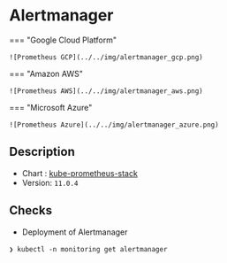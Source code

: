 # Alertmanager

=== "Google Cloud Platform"

    ![Prometheus GCP](../../img/alertmanager_gcp.png)

=== "Amazon AWS"

    ![Prometheus AWS](../../img/alertmanager_aws.png)

=== "Microsoft Azure"

    ![Prometheus Azure](../../img/alertmanager_azure.png)

## Description

* Chart : [kube-prometheus-stack](https://artifacthub.io/packages/helm/prometheus-community/kube-prometheus-stack)
* Version: `11.0.4`

## Checks

* Deployment of Alertmanager

```shell
❯ kubectl -n monitoring get alertmanager

```